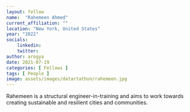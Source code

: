 ```yaml
---
layout: fellow
name:  "Rahemeen Ahmed"
current_affiliation: ""
location: "New York, United States"
year: "2022"
socials:
    linkedin: 
    twitter: 
author: arogya
date: 2021-07-19
categories: [ Fellows ]
tags: [ People ]
image: assets/images/datartathon/rahemeen.jpg
---
```


Rahemeen is a structural engineer-in-training and aims to work towards creating sustainable and resilient cities and communities.
